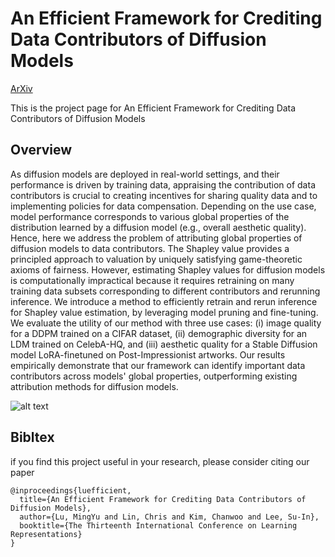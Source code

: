 # An Efficient Framework for Crediting Data Contributors of Diffusion Models

[ArXiv](https://arxiv.org/abs/2407.03153)

This is the project page for An Efficient Framework for Crediting Data Contributors of Diffusion Models
## Overview 
As diffusion models are deployed in real-world settings, and their performance is driven by training data, appraising the contribution of data contributors is crucial to creating incentives for sharing quality data and to implementing policies for data compensation. Depending on the use case, model performance corresponds to various global properties of the distribution learned by a diffusion model (e.g., overall aesthetic quality). Hence, here we address the problem of attributing global properties of diffusion models to data contributors. The Shapley value provides a principled approach to valuation by uniquely satisfying game-theoretic axioms of fairness. However, estimating Shapley values for diffusion models is computationally impractical because it requires retraining on many training data subsets corresponding to different contributors and rerunning inference. We introduce a method to efficiently retrain and rerun inference for Shapley value estimation, by leveraging model pruning and fine-tuning. We evaluate the utility of our method with three use cases: (i) image quality for a DDPM trained on a CIFAR dataset, (ii) demographic diversity for an LDM trained on CelebA-HQ, and (iii) aesthetic quality for a Stable Diffusion model LoRA-finetuned on Post-Impressionist artworks. Our results empirically demonstrate that our framework can identify important data contributors across models' global properties, outperforming existing attribution methods for diffusion models.

![alt text](concept_fig.jpg)


## Bibltex
if you find this project useful in your research, please consider citing our paper
```
@inproceedings{luefficient,
  title={An Efficient Framework for Crediting Data Contributors of Diffusion Models},
  author={Lu, MingYu and Lin, Chris and Kim, Chanwoo and Lee, Su-In},
  booktitle={The Thirteenth International Conference on Learning Representations}
}
```


